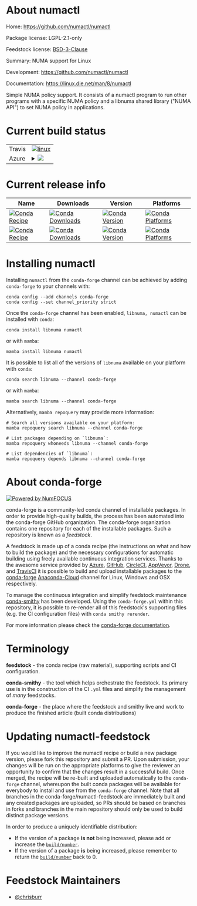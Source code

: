 About numactl
=============

Home: https://github.com/numactl/numactl

Package license: LGPL-2.1-only

Feedstock license: [BSD-3-Clause](https://github.com/conda-forge/numactl-feedstock/blob/main/LICENSE.txt)

Summary: NUMA support for Linux

Development: https://github.com/numactl/numactl

Documentation: https://linux.die.net/man/8/numactl

Simple NUMA policy support. It consists of a numactl program to run other
programs with a specific NUMA policy and a libnuma shared library
("NUMA API") to set NUMA policy in applications.


Current build status
====================


<table><tr>
    <td>Travis</td>
    <td>
      <a href="https://app.travis-ci.com/conda-forge/numactl-feedstock">
        <img alt="linux" src="https://img.shields.io/travis/com/conda-forge/numactl-feedstock/main.svg?label=Linux">
      </a>
    </td>
  </tr>
    
  <tr>
    <td>Azure</td>
    <td>
      <details>
        <summary>
          <a href="https://dev.azure.com/conda-forge/feedstock-builds/_build/latest?definitionId=18008&branchName=main">
            <img src="https://dev.azure.com/conda-forge/feedstock-builds/_apis/build/status/numactl-feedstock?branchName=main">
          </a>
        </summary>
        <table>
          <thead><tr><th>Variant</th><th>Status</th></tr></thead>
          <tbody><tr>
              <td>linux_64</td>
              <td>
                <a href="https://dev.azure.com/conda-forge/feedstock-builds/_build/latest?definitionId=18008&branchName=main">
                  <img src="https://dev.azure.com/conda-forge/feedstock-builds/_apis/build/status/numactl-feedstock?branchName=main&jobName=linux&configuration=linux%20linux_64_" alt="variant">
                </a>
              </td>
            </tr><tr>
              <td>linux_aarch64</td>
              <td>
                <a href="https://dev.azure.com/conda-forge/feedstock-builds/_build/latest?definitionId=18008&branchName=main">
                  <img src="https://dev.azure.com/conda-forge/feedstock-builds/_apis/build/status/numactl-feedstock?branchName=main&jobName=linux&configuration=linux%20linux_aarch64_" alt="variant">
                </a>
              </td>
            </tr><tr>
              <td>linux_ppc64le</td>
              <td>
                <a href="https://dev.azure.com/conda-forge/feedstock-builds/_build/latest?definitionId=18008&branchName=main">
                  <img src="https://dev.azure.com/conda-forge/feedstock-builds/_apis/build/status/numactl-feedstock?branchName=main&jobName=linux&configuration=linux%20linux_ppc64le_" alt="variant">
                </a>
              </td>
            </tr>
          </tbody>
        </table>
      </details>
    </td>
  </tr>
</table>

Current release info
====================

| Name | Downloads | Version | Platforms |
| --- | --- | --- | --- |
| [![Conda Recipe](https://img.shields.io/badge/recipe-libnuma-green.svg)](https://anaconda.org/conda-forge/libnuma) | [![Conda Downloads](https://img.shields.io/conda/dn/conda-forge/libnuma.svg)](https://anaconda.org/conda-forge/libnuma) | [![Conda Version](https://img.shields.io/conda/vn/conda-forge/libnuma.svg)](https://anaconda.org/conda-forge/libnuma) | [![Conda Platforms](https://img.shields.io/conda/pn/conda-forge/libnuma.svg)](https://anaconda.org/conda-forge/libnuma) |
| [![Conda Recipe](https://img.shields.io/badge/recipe-numactl-green.svg)](https://anaconda.org/conda-forge/numactl) | [![Conda Downloads](https://img.shields.io/conda/dn/conda-forge/numactl.svg)](https://anaconda.org/conda-forge/numactl) | [![Conda Version](https://img.shields.io/conda/vn/conda-forge/numactl.svg)](https://anaconda.org/conda-forge/numactl) | [![Conda Platforms](https://img.shields.io/conda/pn/conda-forge/numactl.svg)](https://anaconda.org/conda-forge/numactl) |

Installing numactl
==================

Installing `numactl` from the `conda-forge` channel can be achieved by adding `conda-forge` to your channels with:

```
conda config --add channels conda-forge
conda config --set channel_priority strict
```

Once the `conda-forge` channel has been enabled, `libnuma, numactl` can be installed with `conda`:

```
conda install libnuma numactl
```

or with `mamba`:

```
mamba install libnuma numactl
```

It is possible to list all of the versions of `libnuma` available on your platform with `conda`:

```
conda search libnuma --channel conda-forge
```

or with `mamba`:

```
mamba search libnuma --channel conda-forge
```

Alternatively, `mamba repoquery` may provide more information:

```
# Search all versions available on your platform:
mamba repoquery search libnuma --channel conda-forge

# List packages depending on `libnuma`:
mamba repoquery whoneeds libnuma --channel conda-forge

# List dependencies of `libnuma`:
mamba repoquery depends libnuma --channel conda-forge
```


About conda-forge
=================

[![Powered by
NumFOCUS](https://img.shields.io/badge/powered%20by-NumFOCUS-orange.svg?style=flat&colorA=E1523D&colorB=007D8A)](https://numfocus.org)

conda-forge is a community-led conda channel of installable packages.
In order to provide high-quality builds, the process has been automated into the
conda-forge GitHub organization. The conda-forge organization contains one repository
for each of the installable packages. Such a repository is known as a *feedstock*.

A feedstock is made up of a conda recipe (the instructions on what and how to build
the package) and the necessary configurations for automatic building using freely
available continuous integration services. Thanks to the awesome service provided by
[Azure](https://azure.microsoft.com/en-us/services/devops/), [GitHub](https://github.com/),
[CircleCI](https://circleci.com/), [AppVeyor](https://www.appveyor.com/),
[Drone](https://cloud.drone.io/welcome), and [TravisCI](https://travis-ci.com/)
it is possible to build and upload installable packages to the
[conda-forge](https://anaconda.org/conda-forge) [Anaconda-Cloud](https://anaconda.org/)
channel for Linux, Windows and OSX respectively.

To manage the continuous integration and simplify feedstock maintenance
[conda-smithy](https://github.com/conda-forge/conda-smithy) has been developed.
Using the ``conda-forge.yml`` within this repository, it is possible to re-render all of
this feedstock's supporting files (e.g. the CI configuration files) with ``conda smithy rerender``.

For more information please check the [conda-forge documentation](https://conda-forge.org/docs/).

Terminology
===========

**feedstock** - the conda recipe (raw material), supporting scripts and CI configuration.

**conda-smithy** - the tool which helps orchestrate the feedstock.
                   Its primary use is in the construction of the CI ``.yml`` files
                   and simplify the management of *many* feedstocks.

**conda-forge** - the place where the feedstock and smithy live and work to
                  produce the finished article (built conda distributions)


Updating numactl-feedstock
==========================

If you would like to improve the numactl recipe or build a new
package version, please fork this repository and submit a PR. Upon submission,
your changes will be run on the appropriate platforms to give the reviewer an
opportunity to confirm that the changes result in a successful build. Once
merged, the recipe will be re-built and uploaded automatically to the
`conda-forge` channel, whereupon the built conda packages will be available for
everybody to install and use from the `conda-forge` channel.
Note that all branches in the conda-forge/numactl-feedstock are
immediately built and any created packages are uploaded, so PRs should be based
on branches in forks and branches in the main repository should only be used to
build distinct package versions.

In order to produce a uniquely identifiable distribution:
 * If the version of a package **is not** being increased, please add or increase
   the [``build/number``](https://docs.conda.io/projects/conda-build/en/latest/resources/define-metadata.html#build-number-and-string).
 * If the version of a package **is** being increased, please remember to return
   the [``build/number``](https://docs.conda.io/projects/conda-build/en/latest/resources/define-metadata.html#build-number-and-string)
   back to 0.

Feedstock Maintainers
=====================

* [@chrisburr](https://github.com/chrisburr/)

